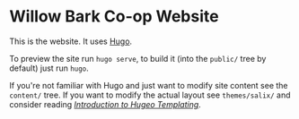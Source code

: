# Willow Bark Co-op Website

This is the website. It uses [Hugo].

To preview the site run `hugo serve`, to build it (into the `public/` tree by
default) just run `hugo`.

If you're not familiar with Hugo and just want to modify site content see the
`content/` tree.
If you want to modify the actual layout see `themes/salix/` and consider reading
_[Introduction to Hugeo Templating]_.

[Hugo]: https://gohugo.io/
[Introduction to Hugeo Templating]: https://gohugo.io/templates/introduction/
